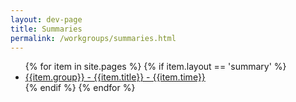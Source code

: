 ```yaml
---
layout: dev-page
title: Summaries
permalink: /workgroups/summaries.html
---
```

<ul>
{% for item in site.pages %}
{% if item.layout == 'summary' %}
    <li><a href="{{item.url}}">{{item.group}} - {{item.title}} - {{item.time}}</a></li>
{% endif %}
{% endfor %}
</ul>